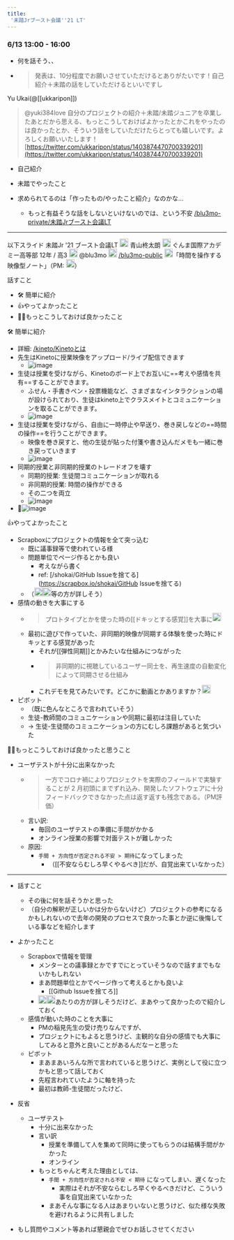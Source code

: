 ```yaml
---
title:
 '未踏Jrブースト会議''21 LT'
---
```


### 6/13 13:00 - 16:00
- 何を話そう、、
- > 発表は、10分程度でお願いさせていただけるとありがたいです！自己紹介＋未踏の話をしていただけるといいですし

Yu Ukai(@[[ukkaripon]])
> @yuki384love 自分のプロジェクトの紹介＋未踏/未踏ジュニアを卒業したあとだから思える、もっとこうしておけばよかったとかこれをやったのは良かったとか、そういう話をしていただけたらとっても嬉しいです。よろしくお願いいたします！
[https://twitter.com/ukkaripon/status/1403874470700339201](https://twitter.com/ukkaripon/status/1403874470700339201)

- 自己紹介
- 未踏でやったこと

- 求められてるのは「作ったもの/やったこと紹介」なのかな...
    - もっと有益そうな話をしないといけないのでは、という不安
[/blu3mo-private/未踏Jrブースト会議LT](https://scrapbox.io/blu3mo-private/未踏Jrブースト会議LT)

---
以下スライド
未踏Jr '21 ブースト会議LT
<img src='https://scrapbox.io/api/pages/blu3mo-public/blu3mo/icon' alt='blu3mo.icon' height="19.5"/> 青山柊太朗
<img src='https://scrapbox.io/api/pages/emoji/school/icon' alt='/emoji/school.icon' height="19.5"/> ぐんま国際アカデミー高等部 12年 / 高3
<img src='https://scrapbox.io/api/pages/icons/twitter/icon' alt='/icons/twitter.icon' height="19.5"/> @blu3mo
<img src='https://scrapbox.io/api/pages/icons/scrapbox/icon' alt='/icons/scrapbox.icon' height="19.5"/> [/blu3mo-public](https://scrapbox.io/blu3mo-public)
<img src='https://scrapbox.io/api/pages/icons/未踏/icon' alt='/icons/未踏.icon' height="19.5"/>「時間を操作する映像型ノート」（PM: <img src='https://scrapbox.io/api/pages/blu3mo-public/drinami/icon' alt='/blu3mo-public/drinami.icon' height="19.5"/>）

話すこと
- 🛠 簡単に紹介
- 👍やってよかったこと
- 🙇‍♂️もっとこうしておけば良かったこと

🛠 簡単に紹介
- 詳細: [/kineto/Kinetoとは](https://scrapbox.io/kineto/Kinetoとは)
- 先生はKinetoに授業映像をアップロード/ライブ配信できます
    - ![image](https://gyazo.com/c01817edfeeea64ba8dfc37cfac2ec64/thumb/1000)
- 生徒は授業を受けながら、Kinetoのボード上でお互いに==考えや感情を共有==することができます。
    - ふせん・手書きペン・投票機能など、さまざまなインタラクションの場が設けられており、生徒はkineto上でクラスメイトとコミュニケーションを取ることができます。
    - ![image](https://gyazo.com/2ae2c74e1516c58e4cfe38a7ddc21e1d/thumb/1000)
- 生徒は授業を受けながら、自由に一時停止や早送り、巻き戻しなどの==時間の操作==を行うことができます。
    - 映像を巻き戻すと、他の生徒が貼った付箋や書き込んだメモも一緒に巻き戻っていきます
    - ![image](https://gyazo.com/aa4aa6d64e61224f2d038972922c98e9/thumb/1000)
- 同期的授業と非同期的授業のトレードオフを壊す
    - 同期的授業: 生徒間コミュニケーションが取れる
    - 非同期的授業: 時間の操作ができる
    - その二つを両立
    - ![image](https://gyazo.com/30e36d9e5dc2b8c1893a0bd3605c7d92/thumb/1000)
- ![image](https://gyazo.com/017ca03650a988a3725022eae99b0961/thumb/1000)

👍やってよかったこと
- Scrapboxにプロジェクトの情報を全て突っ込む
    - 既に議事録等で使われている様
    - 問題単位でページ作るとかも良い
        - 考えながら書く
        - ref: [/shokai/GitHub Issueを捨てる](https://scrapbox.io/shokai/GitHub Issueを捨てる)
    - （<img src='https://scrapbox.io/api/pages/blu3mo-public/shokai/icon' alt='shokai.icon' height="19.5"/><img src='https://scrapbox.io/api/pages/blu3mo-public/nishio/icon' alt='nishio.icon' height="19.5"/>等の方が詳しそう）
- 感情の動きを大事にする
    - > プロトタイプとかを使った時の[[ドキッとする感覚]]を大事に<img src='https://scrapbox.io/api/pages/blu3mo-public/drinami/icon' alt='/blu3mo-public/drinami.icon' height="19.5"/>
    - 最初に遊びで作っていた、非同期的映像が同期する体験を使った時にドキッとする感覚があった
        - それが[[弾性同期]]とかみたいな仕組みにつながった
        - > 非同期的に視聴しているユーザー同士を、再生速度の自動変化によって同期させる仕組み
        - これデモを見てみたいです。どこかに動画とかありますか？<img src='https://scrapbox.io/api/pages/blu3mo-public/shokai/icon' alt='shokai.icon' height="19.5"/>
- ピボット
    - （既に色んなところで言われていそう）
    - 生徒-教師間のコミュニケーションや同期に最初は注目していた
    - → 生徒-生徒間のコミュニケーションの方にむしろ課題があると気づいた

🙇‍♂️もっとこうしておけば良かったと思うこと
- ユーザテストが十分に出来なかった
    - > 一方でコロナ禍によりプロジェクトを実際のフィールドで実験することが 2 月初頭にまでずれ込み、開発したソフトウェアに十分フィードバックできなかった点は返す返すも残念である。（PM評価）
    - 言い訳:
        - 毎回のユーザテストの準備に手間がかかる
        - オンライン授業の影響で対面テストが難しかった
    - 原因:
        - `手間 + 方向性が否定される不安 > 期待`になってしまった
            - （[[不安ならむしろ早くやるべき]]だが、自覚出来ていなかった）


---
- 話すこと
    - その後に何を話そうかと思った
    - （自分の解釈が正しいかは分からないけど）プロジェクトの参考になるかもしれないので去年の開発のプロセスで良かった事とか逆に後悔している事などを紹介します

- よかったこと
    - Scrapboxで情報を管理
        - メンターとの議事録とかですでにとっていそうなので話すまでもないかもしれない
        - まあ問題単位とかでページ作って考えるとかも良いよ
            - [[Github Issueを捨てろ]]
        - <img src='https://scrapbox.io/api/pages/blu3mo-public/shokai/icon' alt='shokai.icon' height="19.5"/><img src='https://scrapbox.io/api/pages/blu3mo-public/nishio/icon' alt='nishio.icon' height="19.5"/>あたりの方が詳しそうだけど、まあやって良かったので紹介しておく
    - 感情が動いた時のことを大事に
        - PMの稲見先生の受け売りなんですが、
        - プロジェクトにもよると思うけど、主観的な自分の感情でも大事にしてみると意外と良いことがあるんだなーと思った
    - ピボット
        - まあまあいろんな所で言われていると思うけど、実例として役に立つかもと思って話しておく
        - 先程言われていたように軸を持った
        - 最初は教師-生徒間だったけど、
- 反省
    - ユーザテスト
        - 十分に出来なかった
        - 言い訳
            - 授業を準備して人を集めて同時に使ってもらうのは結構手間がかかった
            - オンライン
        - もっとちゃんと考えた理由としては、
            - `手間 + 方向性が否定される不安 < 期待` になってしまい、遅くなった
                - 実際はそれが不安ならむしろ早くやるべきだけど、こういう事を自覚出来ていなかった
            - まあそんな事になる人はあまりいないと思うけど、似た様な失敗を避けれるように共有しました
- もし質問やコメント等あれば懇親会でぜひお話しさせてください

